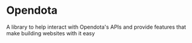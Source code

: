 # Opendota
A library to help interact with Opendota's APIs and provide features that make building websites with it easy
